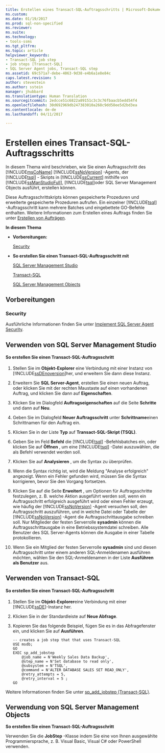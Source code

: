 ```yaml
---
title: Erstellen eines Transact-SQL-Auftragsschritts | Microsoft-Dokumentation
ms.custom: 
ms.date: 01/19/2017
ms.prod: sql-non-specified
ms.reviewer: 
ms.suite: 
ms.technology:
- tools-ssms
ms.tgt_pltfrm: 
ms.topic: article
helpviewer_keywords:
- Transact-SQL job step
- job steps [Transact-SQL]
- SQL Server Agent jobs, Transact-SQL step
ms.assetid: 69c571a7-debe-4063-9d38-e4b6a1e8e84c
caps.latest.revision: 5
author: stevestein
ms.author: sstein
manager: jhubbard
ms.translationtype: Human Translation
ms.sourcegitcommit: 2edcce51c6822a89151c3c3c76fbaacb5edd54f4
ms.openlocfilehash: 30d692969db247383010a268c9dd58ee5d2bd3ea
ms.contentlocale: de-de
ms.lasthandoff: 04/11/2017

---
```

# <a name="create-a-transact-sql-job-step"></a>Erstellen eines Transact-SQL-Auftragsschritts
In diesem Thema wird beschrieben, wie Sie einen Auftragsschritt des [!INCLUDE[msCoName](../../includes/msconame_md.md)] [!INCLUDE[ssNoVersion](../../includes/ssnoversion_md.md)] -Agents, der [!INCLUDE[tsql](../../includes/tsql_md.md)] - Skripts in [!INCLUDE[ssCurrent](../../includes/sscurrent_md.md)] mithilfe von [!INCLUDE[ssManStudioFull](../../includes/ssmanstudiofull_md.md)], [!INCLUDE[tsql](../../includes/tsql_md.md)]oder SQL Server Management Objects ausführt, erstellen können.  
  
Diese Auftragsschrittskripts können gespeicherte Prozeduren und erweiterte gespeicherte Prozeduren aufrufen. Ein einzelner [!INCLUDE[tsql](../../includes/tsql_md.md)] -Auftragsschritt kann mehrere Batches und eingebettete GO-Befehle enthalten. Weitere Informationen zum Erstellen eines Auftrags finden Sie unter [Erstellen von Aufträgen](../../ssms/agent/create-jobs.md).  
  
**In diesem Thema**  
  
-   **Vorbereitungen:**  
  
    [Security](#Security)  
  
-   **So erstellen Sie einen Transact-SQL-Auftragsschritt mit**  
  
    [SQL Server Management Studio](#SSMS)  
  
    [Transact-SQL](#TSQL)  
  
    [SQL Server Management Objects](#SMO)  
  
## <a name="BeforeYouBegin"></a>Vorbereitungen  
  
### <a name="Security"></a>Security  
Ausführliche Informationen finden Sie unter [Implement SQL Server Agent Security](../../ssms/agent/implement-sql-server-agent-security.md).  
  
## <a name="SSMS"></a>Verwenden von SQL Server Management Studio  
  
#### <a name="to-create-a-transact-sql-job-step"></a>So erstellen Sie einen Transact-SQL-Auftragsschritt  
  
1.  Stellen Sie im **Objekt-Explorer** eine Verbindung mit einer Instanz von [!INCLUDE[ssDEnoversion](../../includes/ssdenoversion_md.md)]her, und erweitern Sie dann diese Instanz.  
  
2.  Erweitern Sie **SQL Server-Agent**, erstellen Sie einen neuen Auftrag, oder klicken Sie mit der rechten Maustaste auf einen vorhandenen Auftrag, und klicken Sie dann auf **Eigenschaften**.  
  
3.  Klicken Sie im Dialogfeld **Auftragseigenschaften** auf die Seite **Schritte** und dann auf **Neu**.  
  
4.  Geben Sie im Dialogfeld **Neuer Auftragsschritt** unter **Schrittname**einen Schrittnamen für den Auftrag ein.  
  
5.  Klicken Sie in der Liste **Typ** auf **Transact-SQL-Skript (TSQL)**.  
  
6.  Geben Sie im Feld **Befehl** die [!INCLUDE[tsql](../../includes/tsql_md.md)] -Befehlsbatches ein, oder klicken Sie auf **Öffnen** , um eine [!INCLUDE[tsql](../../includes/tsql_md.md)] -Datei auszuwählen, die als Befehl verwendet werden soll.  
  
7.  Klicken Sie auf **Analysieren** , um die Syntax zu überprüfen.  
  
8.  Wenn die Syntax richtig ist, wird die Meldung "Analyse erfolgreich" angezeigt. Wenn ein Fehler gefunden wird, müssen Sie die Syntax korrigieren, bevor Sie den Vorgang fortsetzen.  
  
9. Klicken Sie auf die Seite **Erweitert** , um Optionen für Auftragsschritte festzulegen, z.&nbsp;B. welche Aktion ausgeführt werden soll, wenn ein Auftragsschritt erfolgreich ausgeführt wird oder einen Fehler erzeugt, wie häufig der [!INCLUDE[ssNoVersion](../../includes/ssnoversion_md.md)] -Agent versuchen soll, den Auftragsschritt auszuführen, und in welche Datei oder Tabelle der [!INCLUDE[ssNoVersion](../../includes/ssnoversion_md.md)] -Agent die Auftragsschrittausgabe schreiben soll. Nur Mitglieder der festen Serverrolle **sysadmin** können die Auftragsschrittausgabe in eine Betriebssystemdatei schreiben. Alle Benutzer des SQL Server-Agents können die Ausgabe in einer Tabelle protokollieren.  
  
10. Wenn Sie ein Mitglied der festen Serverrolle **sysadmin** sind und diesen Auftragsschritt unter einem anderen SQL-Anmeldenamen ausführen möchten, wählen Sie den SQL-Anmeldenamen in der Liste **Ausführen als Benutzer** aus.  
  
## <a name="TSQL"></a>Verwenden von Transact-SQL  
  
#### <a name="to-create-a-transact-sql-job-step"></a>So erstellen Sie einen Transact-SQL-Auftragsschritt  
  
1.  Stellen Sie im **Objekt-Explorer**eine Verbindung mit einer [!INCLUDE[ssDE](../../includes/ssde_md.md)]-Instanz her.  
  
2.  Klicken Sie in der Standardleiste auf **Neue Abfrage**.  
  
3.  Kopieren Sie das folgende Beispiel, fügen Sie es in das Abfragefenster ein, und klicken Sie auf **Ausführen**.  
  
    ```  
    -- creates a job step that that uses Transact-SQL  
    USE msdb;  
    GO  
    EXEC sp_add_jobstep  
        @job_name = N'Weekly Sales Data Backup',  
        @step_name = N'Set database to read only',  
        @subsystem = N'TSQL',  
        @command = N'ALTER DATABASE SALES SET READ_ONLY',   
        @retry_attempts = 5,  
        @retry_interval = 5 ;  
    GO  
    ```  
  
Weitere Informationen finden Sie unter [sp_add_jobstep (Transact-SQL)](http://msdn.microsoft.com/en-us/97900032-523d-49d6-9865-2734fba1c755).  
  
## <a name="SMO"></a>Verwendung von SQL Server Management Objects  
**So erstellen Sie einen Transact-SQL-Auftragsschritt**  
  
Verwenden Sie die **JobStep** -Klasse indem Sie eine von Ihnen ausgewählte Programmiersprache, z. B. Visual Basic, Visual C# oder PowerShell verwenden.  
  

